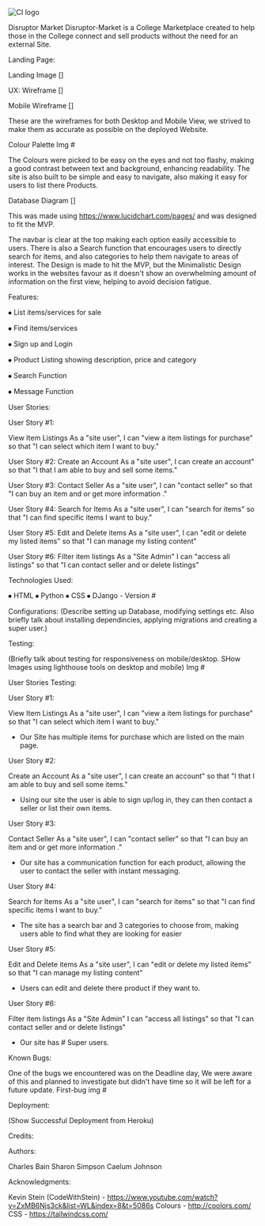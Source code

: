 ![CI logo](https://codeinstitute.s3.amazonaws.com/fullstack/ci_logo_small.png)

Disruptor Market
Disruptor-Market is a College Marketplace created to help those in the College connect and sell products without the need for an external Site.

Landing Page:

Landing Image []

UX:
Wireframe []

Mobile Wireframe []

These are the wireframes for both Desktop and Mobile View, we strived to make them as accurate as possible on the deployed Website.

Colour Palette Img #

The Colours were picked to be easy on the eyes and not too flashy, making a good contrast between text and background, enhancing readability. The site is also built to be simple and easy to navigate, also making it easy for users to list there Products.

Database Diagram []

This was made using https://www.lucidchart.com/pages/ and was designed to fit the MVP.

The navbar is clear at the top making each option easily accessible to users. There is also a Search function that encourages users to directly search for items, and also categories to help them navigate to areas of interest. The Design is made to hit the MVP, but the Minimalistic Design works in the websites favour as it doesn't show an overwhelming amount of information on the first view, helping to avoid decision fatigue.

Features:

⦁	List items/services  for sale

⦁	Find items/services

⦁	Sign up and Login

⦁	Product Listing showing description, price and category

⦁	Search Function

⦁	Message Function

User Stories:

User Story #1:

View Item Listings 
As a "site user", I can "view a item listings for purchase" so that "I can select which item I want to buy."

User Story #2:
Create an Account
As a "site user", I can create an account" so that "I that I am able to buy and sell some items."

User Story #3:
Contact Seller
As a "site user", I can "contact seller" so that "I can buy an item and or get more information ."

User Story #4:
Search for Items
As a "site user", I can "search for items" so that "I can find specific items I want to buy."

User Story #5:
Edit and Delete items
As a "site user", I can "edit or delete my listed items" so that "I can manage my listing content"

User Story #6:
Filter item listings
As a "Site Admin" I can "access all listings" so that "I can contact seller and or delete listings"

Technologies Used:


⦁	HTML
⦁	Python
⦁	CSS 
⦁	DJango - Version #

Configurations:
(Describe setting up Database, modifying settings etc. Also briefly talk about installing dependincies, applying migrations and creating a super user.)

Testing:

(Briefly talk about testing for responsiveness on mobile/desktop.  SHow Images using lighthouse tools on desktop and mobile)
Img #

User Stories Testing:

User Story #1:

View Item Listings 
As a "site user", I can "view a item listings for purchase" so that "I can select which item I want to buy."

- Our Site has multiple items for purchase which are listed on the main page.

User Story #2:

Create an Account
As a "site user", I can create an account" so that "I that I am able to buy and sell some items."

- Using our site the user is able to sign up/log in, they can then contact a seller or list their own items.

User Story #3:

Contact Seller
As a "site user", I can "contact seller" so that "I can buy an item and or get more information ."

- Our site has a communication function for each product, allowing the user to contact the seller with instant messaging.

User Story #4:

Search for Items
As a "site user", I can "search for items" so that "I can find specific items I want to buy."

- The site has a search bar and 3 categories to choose from, making users able to find what they are looking for easier

User Story #5:

Edit and Delete items
As a "site user", I can "edit or delete my listed items" so that "I can manage my listing content"

-  Users can edit and delete there product if they want to.

User Story #6:

Filter item listings
As a "Site Admin" I can "access all listings" so that "I can contact seller and or delete listings"

- Our site has # Super users.

Known Bugs:

One of the bugs we encountered was on the Deadline day, We were aware of this and planned to investigate but didn't have time so it will be left for a future update.
First-bug img #

Deployment:

(Show Successful Deployment from Heroku)

Credits:

Authors:

Charles Bain
Sharon Simpson
Caelum Johnson

Acknowledgments:

Kevin
Stein (CodeWithStein) - https://www.youtube.com/watch?v=ZxMB6Njs3ck&list=WL&index=8&t=5086s
Colours - http://coolors.com/
CSS - https://tailwindcss.com/

